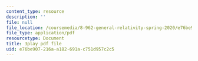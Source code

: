 ```yaml
---
content_type: resource
description: ''
file: null
file_location: /coursemedia/8-962-general-relativity-spring-2020/e76be907216aa182691ac751d957c2c5_H6eR3sG524M.pdf
file_type: application/pdf
resourcetype: Document
title: 3play pdf file
uid: e76be907-216a-a182-691a-c751d957c2c5
---
```

